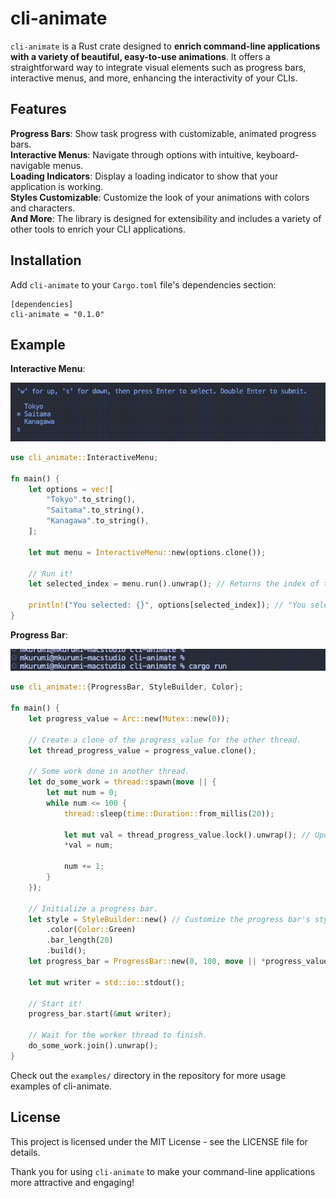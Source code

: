 # cli-animate

`cli-animate` is a Rust crate designed to **enrich command-line applications with a variety of beautiful, easy-to-use animations**.
It offers a straightforward way to integrate visual elements such as progress bars, interactive menus, and more, enhancing the interactivity of your CLIs.

## Features

**Progress Bars**: Show task progress with customizable, animated progress bars. \
**Interactive Menus**: Navigate through options with intuitive, keyboard-navigable menus. \
**Loading Indicators**: Display a loading indicator to show that your application is working. \
**Styles Customizable**: Customize the look of your animations with colors and characters. \
**And More**: The library is designed for extensibility and includes a variety of other tools to enrich your CLI applications.

## Installation

Add `cli-animate` to your `Cargo.toml` file's dependencies section:

```
[dependencies]
cli-animate = "0.1.0"
```

## Example

**Interactive Menu**:

![interactive_menu.gif](example/interactive_menu.gif)

```rust
use cli_animate::InteractiveMenu;

fn main() {
    let options = vec![
        "Tokyo".to_string(),
        "Saitama".to_string(),
        "Kanagawa".to_string(),
    ];

    let mut menu = InteractiveMenu::new(options.clone());

    // Run it!
    let selected_index = menu.run().unwrap(); // Returns the index of the user's selected option.

    println!("You selected: {}", options[selected_index]); // "You selected: Tokyo"
}
```

**Progress Bar**:

![progress_bar.gif](example/progress_bar.gif)

```rust
use cli_animate::{ProgressBar, StyleBuilder, Color};

fn main() {
    let progress_value = Arc::new(Mutex::new(0));

    // Create a clone of the progress_value for the other thread.
    let thread_progress_value = progress_value.clone();

    // Some work done in another thread.
    let do_some_work = thread::spawn(move || {
        let mut num = 0;
        while num <= 100 {
            thread::sleep(time::Duration::from_millis(20));

            let mut val = thread_progress_value.lock().unwrap(); // Update the progress value.
            *val = num;

            num += 1;
        }
    });

    // Initialize a progress bar.
    let style = StyleBuilder::new() // Customize the progress bar's style!
        .color(Color::Green)
        .bar_length(20)
        .build();
    let progress_bar = ProgressBar::new(0, 100, move || *progress_value.lock().unwrap(), style);

    let mut writer = std::io::stdout();

    // Start it!
    progress_bar.start(&mut writer);
    
    // Wait for the worker thread to finish.
    do_some_work.join().unwrap();
}

```

Check out the `examples/` directory in the repository for more usage examples of cli-animate.

## License
This project is licensed under the MIT License - see the LICENSE file for details.

Thank you for using `cli-animate` to make your command-line applications more attractive and engaging!
